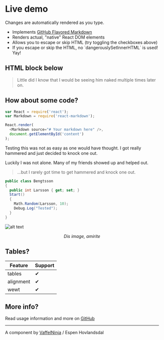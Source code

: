 # Live demo 

Changes are automatically rendered as you type.

* Implements [GitHub Flavored Markdown](https://github.github.com/gfm/)
* Renders actual, "native" React DOM elements
* Allows you to escape or skip HTML (try toggling the checkboxes above)
* If you escape or skip the HTML, no \`dangerouslySetInnerHTML\` is used! Yay!

## HTML block below

<blockquote>
  Little did I know that I would be seeing him naked multiple times later on.
</blockquote>

## How about some code?
```js
var React = require('react');
var Markdown = require('react-markdown');

React.render(
  <Markdown source="# Your markdown here" />,
  document.getElementById('content')
);
```

Testing this was not as easy as one would have thought. I got really hammered and just decided to knock one out.

Luckily I was not alone. Many of my friends showed up and helped out.

<blockquote>
  ...but I rarely got time to get hammered and knock one out.
</blockquote>

```cs
public class Bengtsson 
{
  public int Larsson { get; set; }
  Start() 
  {
    Math.Random(Larsson, 10);
    Debug.Log("Tested");
  }
}
```

![alt text](https://placeimg.com/360/720/any "Logo Title Text 1")
<center><em>Dis image, amirite</em></center>



## Tables?

| Feature | Support |
| ------ | ----------- |
| tables | ✔ |
| alignment | ✔ |
| wewt | ✔ |

## More info?

Read usage information and more on [GitHub](//github.com/rexxars/react-markdown)

---------------

A component by [VaffelNinja](http://vaffel.ninja) / Espen Hovlandsdal